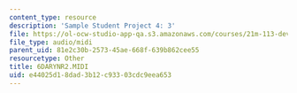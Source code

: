 ```yaml
---
content_type: resource
description: 'Sample Student Project 4: 3'
file: https://ol-ocw-studio-app-qa.s3.amazonaws.com/courses/21m-113-developing-musical-structures-fall-2002/e44025d18dad3b12c93303cdc9eea653_6DARYNR2.MIDI
file_type: audio/midi
parent_uid: 81e2c30b-2573-45ae-668f-639b862cee55
resourcetype: Other
title: 6DARYNR2.MIDI
uid: e44025d1-8dad-3b12-c933-03cdc9eea653
---
```

